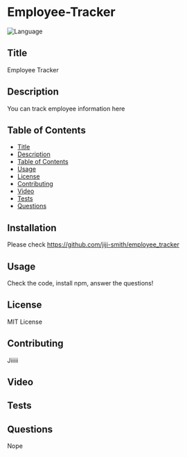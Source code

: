 # Employee-Tracker


![Language](https://img.shields.io/github/languages/top/jiji-smith/employee_tracker)
## Title
Employee Tracker
## Description
You can track employee information here
## Table of Contents
* [Title](#title)
* [Description](#description)
* [Table of Contents](#table-of-contents)
* [Usage](#usage)
* [License](#license)
* [Contributing](#contributing)
* [Video](#video)
* [Tests](#tests)
* [Questions](#questions)

## Installation
Please check https://github.com/jiji-smith/employee_tracker
## Usage
Check the code, install npm, answer the questions!
## License
MIT License
## Contributing
Jiiiii
## Video

## Tests

## Questions
Nope
